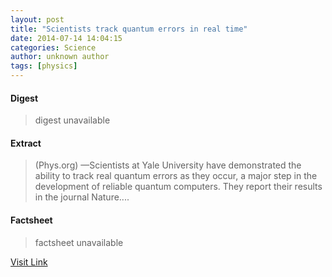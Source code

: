 ```yaml
---
layout: post
title: "Scientists track quantum errors in real time"
date: 2014-07-14 14:04:15
categories: Science
author: unknown author
tags: [physics]
---
```



#### Digest
>digest unavailable

#### Extract
>(Phys.org) —Scientists at Yale University have demonstrated the ability to track real quantum errors as they occur, a major step in the development of reliable quantum computers. They report their results in the journal Nature....

#### Factsheet
>factsheet unavailable

[Visit Link](http://phys.org/news324551043.html)


